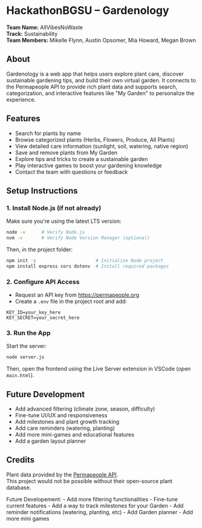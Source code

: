 # HackathonBGSU – Gardenology

**Team Name:** AllVibesNoWaste  
**Track:** Sustainability  
**Team Members:** Mikelle Flynn, Austin Opsomer, Mia Howard, Megan Brown

## About

Gardenology is a web app that helps users explore plant care, discover sustainable gardening tips, and build their own virtual garden. It connects to the Permapeople API to provide rich plant data and supports search, categorization, and interactive features like "My Garden" to personalize the experience.

## Features

- Search for plants by name  
- Browse categorized plants (Herbs, Flowers, Produce, All Plants)  
- View detailed care information (sunlight, soil, watering, native region)  
- Save and remove plants from My Garden  
- Explore tips and tricks to create a sustainable garden  
- Play interactive games to boost your gardening knowledge  
- Contact the team with questions or feedback  

## Setup Instructions

### 1. Install Node.js (if not already)

Make sure you're using the latest LTS version:

```bash
node -v      # Verify Node.js  
nvm -v       # Verify Node Version Manager (optional)  
```

Then, in the project folder:

```bash
npm init -y                      # Initialize Node project  
npm install express cors dotenv  # Install required packages  
```

### 2. Configure API Access

- Request an API key from https://permapeople.org  
- Create a `.env` file in the project root and add:

```env
KEY_ID=your_key_here  
KEY_SECRET=your_secret_here  
```

### 3. Run the App

Start the server:

```bash
node server.js  
```

Then, open the frontend using the Live Server extension in VSCode (open `main.html`).

## Future Development

- Add advanced filtering (climate zone, season, difficulty)  
- Fine-tune UI/UX and responsiveness  
- Add milestones and plant growth tracking  
- Add care reminders (watering, planting)  
- Add more mini-games and educational features  
- Add a garden layout planner  

## Credits

Plant data provided by the [Permapeople API](https://permapeople.org).  
This project would not be possible without their open-source plant database.

Future Developement:
    - Add more filtering functionalities
    - Fine-tune current features
    - Add a way to track milestones for your Garden
    - Add reminder notifications (watering, planting, etc)
    - Add Garden planner
    - Add more mini games